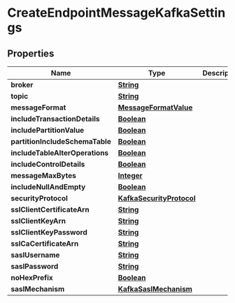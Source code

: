 

# CreateEndpointMessageKafkaSettings


## Properties

| Name | Type | Description | Notes |
|------------ | ------------- | ------------- | -------------|
|**broker** | [**String**](String.md) |  |  [optional] |
|**topic** | [**String**](String.md) |  |  [optional] |
|**messageFormat** | [**MessageFormatValue**](MessageFormatValue.md) |  |  [optional] |
|**includeTransactionDetails** | [**Boolean**](Boolean.md) |  |  [optional] |
|**includePartitionValue** | [**Boolean**](Boolean.md) |  |  [optional] |
|**partitionIncludeSchemaTable** | [**Boolean**](Boolean.md) |  |  [optional] |
|**includeTableAlterOperations** | [**Boolean**](Boolean.md) |  |  [optional] |
|**includeControlDetails** | [**Boolean**](Boolean.md) |  |  [optional] |
|**messageMaxBytes** | [**Integer**](Integer.md) |  |  [optional] |
|**includeNullAndEmpty** | [**Boolean**](Boolean.md) |  |  [optional] |
|**securityProtocol** | [**KafkaSecurityProtocol**](KafkaSecurityProtocol.md) |  |  [optional] |
|**sslClientCertificateArn** | [**String**](String.md) |  |  [optional] |
|**sslClientKeyArn** | [**String**](String.md) |  |  [optional] |
|**sslClientKeyPassword** | [**String**](String.md) |  |  [optional] |
|**sslCaCertificateArn** | [**String**](String.md) |  |  [optional] |
|**saslUsername** | [**String**](String.md) |  |  [optional] |
|**saslPassword** | [**String**](String.md) |  |  [optional] |
|**noHexPrefix** | [**Boolean**](Boolean.md) |  |  [optional] |
|**saslMechanism** | [**KafkaSaslMechanism**](KafkaSaslMechanism.md) |  |  [optional] |



